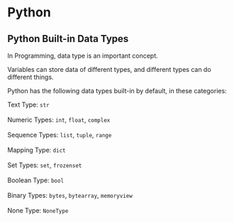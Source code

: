 # Python

## Python Built-in Data Types

In Programming, data type is an important concept.

Variables can store data of different types, and different types can do different things.

Python has the following data types built-in by default, in these categories:


Text Type: `str`<br><br>
Numeric Types: `int`, `float`, `complex`<br><br>
Sequence Types: `list`, `tuple`, `range`<br><br>
Mapping Type: `dict`<br><br>
Set Types: `set`, `frozenset`<br><br>
Boolean Type: `bool`<br><br>
Binary Types: `bytes`, `bytearray`, `memoryview`<br><br>
None Type: `NoneType`<br><br>


